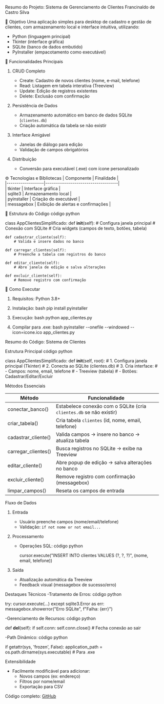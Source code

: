 Resumo do Projeto: Sistema de Gerenciamento de Clientes
Francinaldo de Castro Silva

🎯 Objetivo
Uma aplicação simples para desktop de cadastro e gestão de clientes, com armazenamento local e interface intuitiva, utilizando:
- Python (linguagem principal)
- Tkinter (interface gráfica)
- SQLite (banco de dados embutido)
- PyInstaller (empacotamento como executável)

🔧 Funcionalidades Principais
1. CRUD Completo
   - Create: Cadastro de novos clientes (nome, e-mail, telefone)
   - Read: Listagem em tabela interativa (Treeview)
   - Update: Edição de registros existentes
   - Delete: Exclusão com confirmação

2. Persistência de Dados
   - Armazenamento automático em banco de dados SQLite (`clientes.db`)
   - Criação automática da tabela se não existir

3. Interface Amigável
   - Janelas de diálogo para edição
   - Validação de campos obrigatórios

4. Distribuição
   - Conversão para executável (.exe) com ícone personalizado

⚙️ Tecnologias e Bibliotecas
| Componente        | Finalidade                          |  
|-------------------|-------------------------------------|  
| tkinter           | Interface gráfica                   |  
| sqlite3           | Armazenamento local                 |  
| pyinstaller       | Criação do executável               |  
| messagebox        | Exibição de alertas e confirmações  |  


📂 Estrutura do Código
código python

class AppClientesSimplificado:
    def __init__(self):
        # Configura janela principal
        # Conexão com SQLite
        # Cria widgets (campos de texto, botões, tabela)

    def cadastrar_cliente(self):
        # Valida e insere dados no banco

    def carregar_clientes(self):
        # Preenche a tabela com registros do banco

    def editar_cliente(self):
        # Abre janela de edição e salva alterações

    def excluir_cliente(self):
        # Remove registro com confirmação


🚀 Como Executar
1. Requisitos: Python 3.8+
2. Instalação:
   bash
   pip install pyinstaller
   
3. Execução:
   bash
   python app_clientes.py
   
4. Compilar para .exe:
   bash
   pyinstaller --onefile --windowed --icon=icone.ico app_clientes.py


Resumo do Código: Sistema de Clientes

Estrutura Principal
código python

class AppClientesSimplificado:
    def __init__(self, root):
        # 1. Configura janela principal (Tkinter)
        # 2. Conecta ao SQLite (clientes.db)
        # 3. Cria interface:
        #    - Campos: nome, email, telefone
        #    - Treeview (tabela)
        #    - Botões: Cadastrar/Editar/Excluir

Métodos Essenciais

| Método             | Funcionalidade                                                        |
|--------------------|-----------------------------------------------------------------------|
|conectar_banco()    | Estabelece conexão com o SQLite (cria `clientes.db` se não existir)   |
|criar_tabela()      | Cria tabela `clientes` (id, nome, email, telefone)                    |
|cadastrar_cliente() | Valida campos → insere no banco → atualiza tabela                     |
|carregar_clientes() | Busca registros no SQLite → exibe na Treeview                         |
|editar_cliente()    | Abre popup de edição → salva alterações no banco                      |
|excluir_cliente()   | Remove registro com confirmação (messagebox)                          |
|limpar_campos()     | Reseta os campos de entrada                                           |


Fluxo de Dados
1. Entrada
   - Usuário preenche campos (nome/email/telefone)
   - Validação: `if not nome or not email...`

2. Processamento
   - Operações SQL:
     código python

     cursor.execute("INSERT INTO clientes VALUES (?, ?, ?)", (nome, email, telefone))

3. Saída
   - Atualização automática da Treeview
   - Feedback visual (messagebox de sucesso/erro)


Destaques Técnicos
-Tratamento de Erros:
  código python

  try:
      cursor.execute(...)
  except sqlite3.Error as err:
      messagebox.showerror("Erro SQLite", f"Falha: {err}")

-Gerenciamento de Recursos:
  código python

  def __del__(self):
      if self.conn:
          self.conn.close()  # Fecha conexão ao sair

-Path Dinâmico:
  código python

  if getattr(sys, 'frozen', False):
      application_path = os.path.dirname(sys.executable)  # Para .exe


Extensibilidade
- Facilmente modificável para adicionar:
  - Novos campos (ex: endereço)
  - Filtros por nome/email
  - Exportação para CSV

Código completo: [GitHub](https://github.com/h5s4k/sistema-cliente)
   
